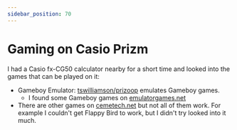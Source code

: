 ```yaml
---
sidebar_position: 70
---
```


# Gaming on Casio Prizm

I had a Casio fx-CG50 calculator nearby for a short time and looked into the games that can be played on it:

- Gameboy Emulator: [<icon icon="fa-brands fa-github" size="lg" /> tswilliamson/prizoop](https://github.com/tswilliamson/prizoop) emulates Gameboy games.
  - I found some Gameboy games on [emulatorgames.net](https://www.emulatorgames.net/roms/)
- There are other games on [cemetech.net](https://www.cemetech.net/downloads/browse/prizm) but not all of them work. For example I couldn't get Flappy Bird to work, but I didn't try looked into it much.
